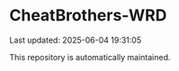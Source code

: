 # CheatBrothers-WRD

Last updated: 2025-06-04 19:31:05

This repository is automatically maintained.
